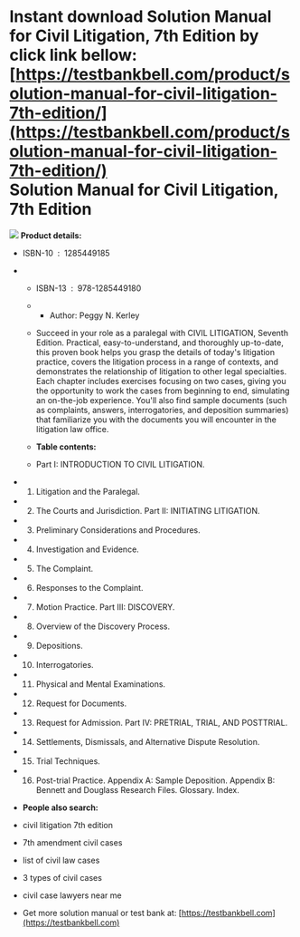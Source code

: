 Instant download **Solution Manual for Civil Litigation, 7th Edition** by click link bellow:  
[https://testbankbell.com/product/solution-manual-for-civil-litigation-7th-edition/](https://testbankbell.com/product/solution-manual-for-civil-litigation-7th-edition/)  
Solution Manual for Civil Litigation, 7th Edition
=================================================


![](https://testbankbell.com/wp-content/uploads/2023/05/Solution-Manual-for-Civil-Litigation-7th-Edition-228x228-1.jpg)
**Product details:**
* ISBN-10 ‏ : ‎ 1285449185
* * ISBN-13 ‏ : ‎ 978-1285449180
  * * Author: Peggy N. Kerley
   
  * Succeed in your role as a paralegal with CIVIL LITIGATION, Seventh Edition. Practical, easy-to-understand, and thoroughly up-to-date, this proven book helps you grasp the details of today's litigation practice, covers the litigation process in a range of contexts, and demonstrates the relationship of litigation to other legal specialties. Each chapter includes exercises focusing on two cases, giving you the opportunity to work the cases from beginning to end, simulating an on-the-job experience. You'll also find sample documents (such as complaints, answers, interrogatories, and deposition summaries) that familiarize you with the documents you will encounter in the litigation law office.
 
  * **Table contents:**
  * Part I: INTRODUCTION TO CIVIL LITIGATION.
 
* 1. Litigation and the Paralegal.
 
* 2. The Courts and Jurisdiction. Part II: INITIATING LITIGATION.
 
* 3. Preliminary Considerations and Procedures.
 
* 4. Investigation and Evidence.
 
* 5. The Complaint.
 
* 6. Responses to the Complaint.
 
* 7. Motion Practice. Part III: DISCOVERY.
 
* 8. Overview of the Discovery Process.
 
* 9. Depositions.
 
* 10. Interrogatories.
 
* 11. Physical and Mental Examinations.
 
* 12. Request for Documents.
 
* 13. Request for Admission. Part IV: PRETRIAL, TRIAL, AND POSTTRIAL.
 
* 14. Settlements, Dismissals, and Alternative Dispute Resolution.
 
* 15. Trial Techniques.
 
* 16. Post-trial Practice. Appendix A: Sample Deposition. Appendix B: Bennett and Douglass Research Files. Glossary. Index.
 
* **People also search:**

* civil litigation 7th edition

* 7th amendment civil cases

* list of civil law cases

* 3 types of civil cases

* civil case lawyers near me
*  Get more solution manual or test bank at: [https://testbankbell.com](https://testbankbell.com)
